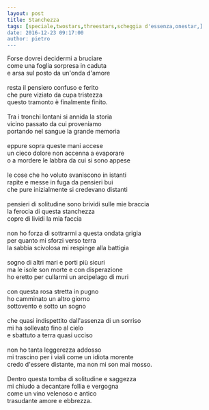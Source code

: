 ```yaml
---
layout: post
title: Stanchezza
tags: [speciale,twostars,threestars,scheggia d'essenza,onestar,]
date: 2016-12-23 09:17:00
author: pietro
---
```

Forse dovrei decidermi a bruciare<br/>come una foglia sorpresa in caduta<br/>e arsa sul posto da un'onda d'amore<br/><br/>resta il pensiero confuso e ferito<br/>che pure viziato da cupa tristezza<br/>questo tramonto è finalmente finito.<br/><br/>Tra i tronchi lontani si annida la storia<br/>vicino passato da cui proveniamo<br/>portando nel sangue la grande memoria<br/><br/>eppure sopra queste mani accese<br/>un cieco dolore non accenna a evaporare<br/>o a mordere le labbra da cui si sono appese<br/><br/>le cose che ho voluto svaniscono in istanti<br/>rapite e messe in fuga da pensieri bui<br/>che pure inizialmente si credevano distanti<br/><br/>pensieri di solitudine sono brividi sulle mie braccia<br/>la ferocia di questa stanchezza<br/>copre di lividi la mia faccia<br/><br/>non ho forza di sottrarmi a questa ondata grigia<br/>per quanto mi sforzi verso terra<br/>la sabbia scivolosa mi respinge alla battigia<br/><br/>sogno di altri mari e porti più sicuri<br/>ma le isole son morte e con disperazione<br/>ho eretto per cullarmi un arcipelago di muri<br/><br/>con questa rosa stretta in pugno<br/>ho camminato un altro giorno<br/>sottovento e sotto un sogno<br/><br/>che quasi indispettito dall'assenza di un sorriso<br/>mi ha sollevato fino al cielo<br/>e sbattuto a terra quasi ucciso<br/><br/>non ho tanta leggerezza addosso<br/>mi trascino per i viali come un idiota morente<br/>credo d'essere distante, ma non mi son mai mosso.<br/><br/>Dentro questa tomba di solitudine e saggezza<br/>mi chiudo a decantare follia e vergogna<br/>come un vino velenoso e antico<br/>trasudante amore e ebbrezza.
